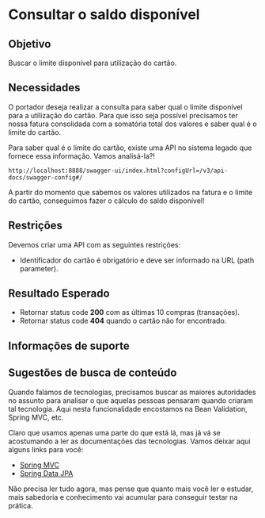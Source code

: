 # Consultar o saldo disponível

## Objetivo

Buscar o limite disponível para utilização do cartão.

## Necessidades

O portador deseja realizar a consulta para saber qual o limite disponível para a utilização do cartão. Para que isso seja possível 
precisamos ter nossa fatura consolidada com a somatória total dos valores e saber qual é o limite do cartão.

Para saber qual é o limite do cartão, existe uma API no sistema legado que fornece essa informação. Vamos analisá-la?!

`http://localhost:8888/swagger-ui/index.html?configUrl=/v3/api-docs/swagger-config#/`

A partir do momento que sabemos os valores utilizados na fatura e o limite do cartão, conseguimos fazer o cálculo do 
saldo disponível!

## Restrições

Devemos criar uma API com as seguintes restrições:

- Identificador do cartão é obrigatório e deve ser informado na URL (path parameter).

## Resultado Esperado

- Retornar status code **200** com as últimas 10 compras (transações).
- Retornar status code **404** quando o cartão não for encontrado.

## Informações de suporte


## Sugestões de busca de conteúdo

Quando falamos de tecnologias, precisamos buscar as maiores autoridades no assunto para analisar o que aquelas pessoas 
pensaram quando criaram tal tecnologia. Aqui nesta funcionalidade encostamos na Bean Validation, Spring MVC, etc. 

Claro que usamos apenas uma parte do que está lá, mas já vá se acostumando a ler as documentações das tecnologias. 
Vamos deixar aqui alguns links para você:

* [Spring MVC](https://docs.spring.io/spring/docs/current/spring-framework-reference/web.html)
* [Spring Data JPA](https://spring.io/projects/spring-data-jpa)

Não precisa ler tudo agora, mas pense que quanto mais você ler e estudar, mais sabedoria e conhecimento vai acumular para conseguir testar na prática.
